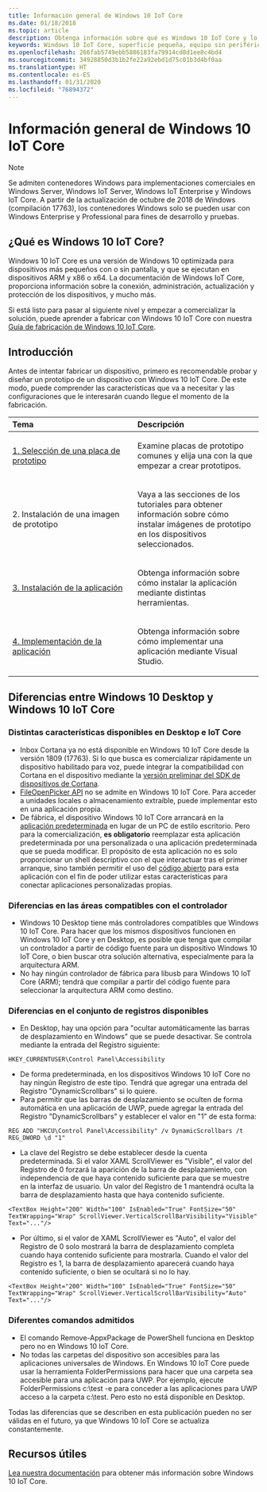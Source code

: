 ```yaml
---
title: Información general de Windows 10 IoT Core
ms.date: 01/18/2018
ms.topic: article
description: Obtenga información sobre qué es Windows 10 IoT Core y lo que puede hacer con él.
keywords: Windows 10 IoT Core, superficie pequeña, equipo sin periféricos
ms.openlocfilehash: 266fab5749ebb5886183fa79914cd8d1ee8c4bd4
ms.sourcegitcommit: 34928850d3b1b2fe22a92ebd1d75c01b3d4bf0aa
ms.translationtype: HT
ms.contentlocale: es-ES
ms.lasthandoff: 01/31/2020
ms.locfileid: "76894372"
---
```

# <a name="an-overview-of-windows-10-iot-core"></a>Información general de Windows 10 IoT Core

> [!NOTE]
> Se admiten contenedores Windows para implementaciones comerciales en Windows Server, Windows IoT Server, Windows IoT Enterprise y Windows IoT Core.  A partir de la actualización de octubre de 2018 de Windows (compilación 17763), los contenedores Windows solo se pueden usar con Windows Enterprise y Professional para fines de desarrollo y pruebas.

## <a name="what-is-windows-10-iot-core"></a>¿Qué es Windows 10 IoT Core?
Windows 10 IoT Core es una versión de Windows 10 optimizada para dispositivos más pequeños con o sin pantalla, y que se ejecutan en dispositivos ARM y x86 o x64. La documentación de Windows IoT Core, proporciona información sobre la conexión, administración, actualización y protección de los dispositivos, y mucho más. 

Si está listo para pasar al siguiente nivel y empezar a comercializar la solución, puede aprender a fabricar con Windows 10 IoT Core con nuestra [Guía de fabricación de Windows 10 IoT Core](https://docs.microsoft.com/windows-hardware/manufacture/iot/iot-core-manufacturing-guide). 

## <a name="getting-started"></a>Introducción

Antes de intentar fabricar un dispositivo, primero es recomendable probar y diseñar un prototipo de un dispositivo con Windows 10 IoT Core. De este modo, puede comprender las características que va a necesitar y las configuraciones que le interesarán cuando llegue el momento de la fabricación.

<table>  
<colgroup> <col width="50%" /> <col width="50%" /> </colgroup>  
<thead>  
<tr class="header">  
<th align="left">Tema</th>
<th align="left">Descripción</th>
</tr>
</thead>
<tbody>

<tr class="odd">
<td align="left"><p><a href="https://docs.microsoft.com/windows/iot-core/tutorials/quickstarter/PrototypeBoards"
>1. Selección de una placa de prototipo</a></p></td>
<td align="left"><p>Examine placas de prototipo comunes y elija una con la que empezar a crear prototipos.</p></td>
</tr>

<tr class="odd">
<td align="left"><p>2. Instalación de una imagen de prototipo</p></td>
<td align="left"><p>Vaya a las secciones de los tutoriales para obtener información sobre cómo instalar imágenes de prototipo en los dispositivos seleccionados. </p></td>
</tr>

<tr class="odd">
<td align="left"><p><a href="https://docs.microsoft.com/windows/iot-core/develop-your-app/appinstaller">3. Instalación de la aplicación</a></p></td>
<td align="left"><p>Obtenga información sobre cómo instalar la aplicación mediante distintas herramientas.</p></td>
</tr>

<tr class="odd">
<td align="left"><p><a href="https://docs.microsoft.com/windows/iot-core/develop-your-app/appdeployment">4. Implementación de la aplicación</a></p></td>
<td align="left"><p>Obtenga información sobre cómo implementar una aplicación mediante Visual Studio.</p></td>
</tr>

</tbody>
</table>

## <a name="differences-between-windows-10-desktop-and-windows-10-iot-core"></a>Diferencias entre Windows 10 Desktop y Windows 10 IoT Core

### <a name="different-features-available-on-desktop-and-iot-core"></a>Distintas características disponibles en Desktop e IoT Core

* Inbox Cortana ya no está disponible en Windows 10 IoT Core desde la versión 1809 (17763). Si lo que busca es comercializar rápidamente un dispositivo habilitado para voz, puede integrar la compatibilidad con Cortana en el dispositivo mediante la [versión preliminar del SDK de dispositivos de Cortana](https://developer.microsoft.com/cortana/devices).
* [FileOpenPicker API](https://docs.microsoft.com/uwp/api/windows.storage.pickers.fileopenpicker) no se admite en Windows 10 IoT Core. Para acceder a unidades locales o almacenamiento extraíble, puede implementar esto en una aplicación propia.
* De fábrica, el dispositivo Windows 10 IoT Core arrancará en la [aplicación predeterminada](https://docs.microsoft.com/windows/iot-core/develop-your-app/iotcoredefaultapp) en lugar de un PC de estilo escritorio. Pero para la comercialización, **es obligatorio** reemplazar esta aplicación predeterminada por una personalizada o una aplicación predeterminada que se pueda modificar. El propósito de esta aplicación no es solo proporcionar un shell descriptivo con el que interactuar tras el primer arranque, sino también permitir el uso del [código abierto](https://github.com/Microsoft/Windows-iotcore-samples/tree/master/Samples/IoTCoreDefaultApp) para esta aplicación con el fin de poder utilizar estas características para conectar aplicaciones personalizadas propias.

### <a name="differences-in-driver-supported-areas"></a>Diferencias en las áreas compatibles con el controlador

* Windows 10 Desktop tiene más controladores compatibles que Windows 10 IoT Core. Para hacer que los mismos dispositivos funcionen en Windows 10 IoT Core y en Desktop, es posible que tenga que compilar un controlador a partir de código fuente para un dispositivo Windows 10 IoT Core, o bien buscar otra solución alternativa, especialmente para la arquitectura ARM.
* No hay ningún controlador de fábrica para libusb para Windows 10 IoT Core (ARM); tendrá que compilar a partir del código fuente para seleccionar la arquitectura ARM como destino.

### <a name="differences-in-available-registry-set"></a>Diferencias en el conjunto de registros disponibles

* En Desktop, hay una opción para "ocultar automáticamente las barras de desplazamiento en Windows" que se puede desactivar. Se controla mediante la entrada del Registro siguiente: 

```
HKEY_CURRENTUSER\Control Panel\Accessibility
```

* De forma predeterminada, en los dispositivos Windows 10 IoT Core no hay ningún Registro de este tipo. Tendrá que agregar una entrada del Registro "DynamicScrollbars" si lo quiere.
* Para permitir que las barras de desplazamiento se oculten de forma automática en una aplicación de UWP, puede agregar la entrada del Registro "DynamicScrollbars" y establecer el valor en "1" de esta forma:

```
REG ADD "HKCU\Control Panel\Accessibility" /v DynamicScrollbars /t REG_DWORD \d "1"
```

* La clave del Registro se debe establecer desde la cuenta predeterminada. Si el valor XAML ScrollViewer es "Visible", el valor del Registro de 0 forzará la aparición de la barra de desplazamiento, con independencia de que haya contenido suficiente para que se muestre en la interfaz de usuario. Un valor del Registro de 1 mantendrá oculta la barra de desplazamiento hasta que haya contenido suficiente.

```
<TextBox Height="200" Width="100" IsEnabled="True" FontSize="50" TextWrapping="Wrap" ScrollViewer.VerticalScrollBarVisibility="Visible" Text="..."/>
```

* Por último, si el valor de XAML ScrollViewer es "Auto", el valor del Registro de 0 solo mostrará la barra de desplazamiento completa cuando haya contenido suficiente para mostrarla. Cuando el valor del Registro es 1, la barra de desplazamiento aparecerá cuando haya contenido suficiente, o bien se ocultará si no lo hay.

```
<TextBox Height="200" Width="100" IsEnabled="True" FontSize="50" TextWrapping="Wrap" ScrollViewer.VerticalScrollBarVisibility="Auto" Text="..."/>
```

### <a name="different-commands-supported"></a>Diferentes comandos admitidos

* El comando Remove-AppxPackage de PowerShell funciona en Desktop pero no en Windows 10 IoT Core.
* No todas las carpetas del dispositivo son accesibles para las aplicaciones universales de Windows. En Windows 10 IoT Core puede usar la herramienta FolderPermissions para hacer que una carpeta sea accesible para una aplicación para UWP. Por ejemplo, ejecute FolderPermissions c:\test -e para conceder a las aplicaciones para UWP acceso a la carpeta c:\test. Pero esto no está disponible en Desktop.

Todas las diferencias que se describen en esta publicación pueden no ser válidas en el futuro, ya que Windows 10 IoT Core se actualiza constantemente.

## <a name="helpful-resources"></a>Recursos útiles
[Lea nuestra documentación](https://docs.microsoft.com/windows/iot-core/) para obtener más información sobre Windows 10 IoT Core.
